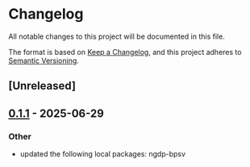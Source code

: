 # Changelog

All notable changes to this project will be documented in this file.

The format is based on [Keep a Changelog](https://keepachangelog.com/en/1.0.0/),
and this project adheres to [Semantic Versioning](https://semver.org/spec/v2.0.0.html).

## [Unreleased]

## [0.1.1](https://github.com/wowemulation-dev/cascette-rs/compare/ribbit-client-v0.1.0...ribbit-client-v0.1.1) - 2025-06-29

### Other

- updated the following local packages: ngdp-bpsv
